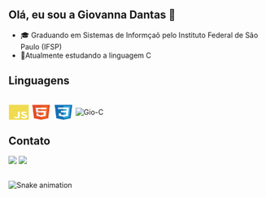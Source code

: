 ## Olá, eu sou a Giovanna Dantas 👋

- 🎓 Graduando em Sistemas de Informçaõ pelo Instituto Federal de São Paulo (IFSP) 
- 🌱Atualmente estudando a linguagem C
## **Linguagens**
<div style="display: inline_block"><br>
  <img align="center" alt="Gio-Js" height="30" width="40" src="https://raw.githubusercontent.com/devicons/devicon/master/icons/javascript/javascript-plain.svg">
  <img align="center" alt="Gio-HTML" height="30" width="40" src="https://raw.githubusercontent.com/devicons/devicon/master/icons/html5/html5-original.svg">
  <img align="center" alt="Gio-CSS" height="30" width="40" src="https://raw.githubusercontent.com/devicons/devicon/master/icons/css3/css3-original.svg">
  <img align="center" alt="Gio-C" height="35" width="40"  src="https://cdn.jsdelivr.net/gh/devicons/devicon@latest/icons/c/c-original.svg" />     
</div>

## **Contato**
<div>
<a href = "mailto:desouzagiovannadantas@gmail.com"><img loading="lazy" src="https://img.shields.io/badge/Gmail-D14836?style=for-the-badge&logo=gmail&logoColor=white" target="_blank"></a>  
<a href="https://www.linkedin.com/in/giovanna-dantass/" target="_blank"><img src="https://img.shields.io/badge/-LinkedIn-%230077B5?style=for-the-badge&logo=linkedin&logoColor=white" target="_blank"></a> 
</div>

##

![Snake animation](https://github.com/seu-usuário-aqui/seu-usuário-aqui/blob/output/github-contribution-grid-snake.svg)
